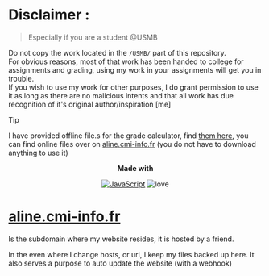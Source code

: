 # Disclaimer :
> Especially if you are a student @USMB

Do not copy the work located in the `/USMB/` part of this repository.\
For obvious reasons, most of that work has been handed to college for assignments and grading, using my work in your assignments will get you in trouble.\
If you wish to use my work for other purposes, I do grant permission to use it as long as there are no malicious intents and that all work has due recognition of it's original author/inspiration [me]


> [!TIP]
> I have provided offline file.s for the grade calculator, find [them here](./grades_calc), you can find online files over on [aline.cmi-info.fr](http://aline.cmi-info.fr/USMB/COEFS/) (you do not have to download anything to use it)


<div align="center">
<strong> Made with </strong>

[![JavaScript](https://img.shields.io/badge/JavaScript-009cb5?style=flat-square&logo=JavaScript)](https://developer.mozilla.org/en-US/docs/Web/JavaScript)
![love](https://img.shields.io/badge/❤️Love-pink?style=flat-square)

</div>

# [aline.cmi-info.fr](https://aline.cmi-info.fr)
Is the subdomain where my website resides, it is hosted by a friend.

In the even where I change hosts, or url, I keep my files backed up here. 
It also serves a purpose to auto update the website (with a webhook)

